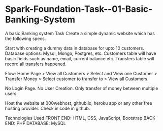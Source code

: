 # Spark-Foundation-Task--01-Basic-Banking-System
A basic Banking system
Task
Create a simple dynamic website which has the following specs.

Start with creating a dummy data in database for upto 10 customers. Database options: Mysql, Mongo, Postgres, etc. Customers table will have basic fields such as name, email, current balance etc. Transfers table will record all transfers happened.

Flow: Home Page > View all Customers > Select and View one Customer > Transfer Money > Select customer to transfer to > View all Customers.

No Login Page. No User Creation. Only transfer of money between multiple users.

Host the website at 000webhost, github.io, heroku app or any other free hosting provider. Check in code in github.

Technologies Used
FRONT END: HTML, CSS, JavaScript, Bootstrap 
BACK END: PHP DATABASE: MySQL

